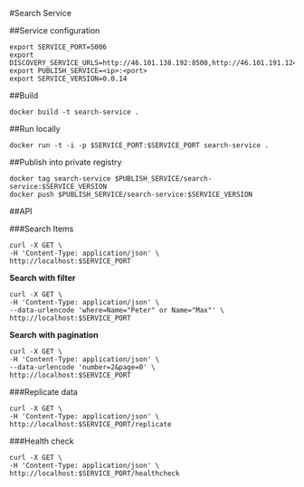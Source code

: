 #Search Service

##Service configuration

```
export SERVICE_PORT=5006
export DISCOVERY_SERVICE_URLS=http://46.101.138.192:8500,http://46.101.191.124:8500
export PUBLISH_SERVICE=<ip>:<port>
export SERVICE_VERSION=0.0.14
```

##Build

`docker build -t search-service .`

##Run locally

`docker run -t -i -p $SERVICE_PORT:$SERVICE_PORT search-service .`

##Publish into private registry

```
docker tag search-service $PUBLISH_SERVICE/search-service:$SERVICE_VERSION
docker push $PUBLISH_SERVICE/search-service:$SERVICE_VERSION
```

##API

###Search Items

```
curl -X GET \
-H 'Content-Type: application/json' \
http://localhost:$SERVICE_PORT
```

**Search with filter**

```
curl -X GET \
-H 'Content-Type: application/json' \
--data-urlencode 'where=Name="Peter" or Name="Max"' \
http://localhost:$SERVICE_PORT
```

**Search with pagination**

```
curl -X GET \
-H 'Content-Type: application/json' \
--data-urlencode 'number=2&page=0' \
http://localhost:$SERVICE_PORT
```

###Replicate data

```
curl -X GET \
-H 'Content-Type: application/json' \
http://localhost:$SERVICE_PORT/replicate
```

###Health check
```
curl -X GET \
-H 'Content-Type: application/json' \
http://localhost:$SERVICE_PORT/healthcheck
```
